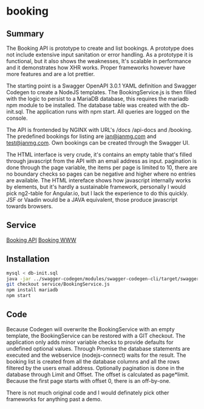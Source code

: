 # booking

## Summary
The Booking API is prototype to create and list bookings. A prototype does not include extensive input sanitation or error handling. As a prototype it is functional, but it also shows the weaknesses, It's scalable in performance and it demonstrates how XHR works. Proper frameworks however have more features and are a lot prettier.

The starting point is a Swagger OpenAPI 3.0.1 YAML definition and Swagger Codegen to create a NodeJS templates. The BookingService.js is then filled with the logic to persist to a MariaDB database, this requires the mariadb npm module to be installed. The database table was created with the db-init.sql. The application runs with npm start. All queries are logged on the console.

The API is frontended by NGINX with URL's /docs /api-docs and /booking. The predefined bookings for listing are jan@janmg.com and test@janmg.com. Own bookings can be created through the Swagger UI.

The HTML interface is very crude, it's contains an empty table that's filled through javascript from the API with an email address as input. pagination is done through the page variable, the items per page is limited to 10, there are no boundary checks so pages can be negative and higher where no entries are available. The HTML intereface shows how javascript internally works by elements, but it's hardly  a sustainable framework, personally I would pick ng2-table for Angular.io, but I lack the experience to do this quickly. JSF or Vaadin would be a JAVA equivalent, those produce javascript towards browsers.

## Service
[Booking API](https://api.janmg.com/docs/#/booking)
[Booking WWW](https://www.janmg.com/booking.html)

## Installation 
```bash
mysql < db-init.sql
java -jar ../swagger-codegen/modules/swagger-codegen-cli/target/swagger-codegen-cli.jar generate -i booking-1.0.0.yml -l nodejs-server -o .
git checkout service/BookingService.js
npm install mariadb
npm start
```

## Code
Because Codegen will overwrite the BookingService with an empty template, the BookingService can be restored with a GIT checkout. The application only adds minor variable checks to provide defaults for undefined optional values. Through Promise the database statements are executed and the webservice (nodejs-connect) waits for the result. The booking list is created from all the database columns and all the rows filtered by the users email address. Optionally pagination is done in the database through Limit and Offset. The offset is calculated as page*limit. Because the first page starts with offset 0, there is an off-by-one.

There is not much original code and I would definately pick other frameworks for anything past a demo.

